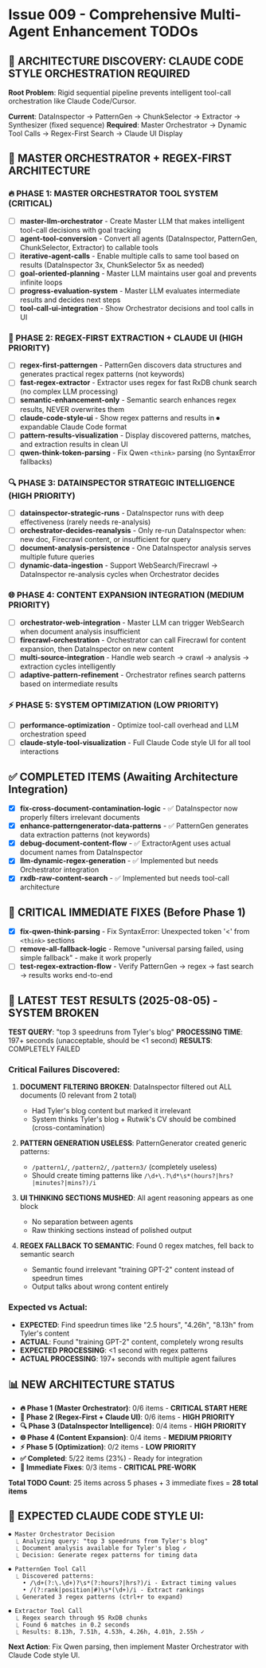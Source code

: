 # Issue 009 - Comprehensive Multi-Agent Enhancement TODOs

## 🚨 ARCHITECTURE DISCOVERY: CLAUDE CODE STYLE ORCHESTRATION REQUIRED

**Root Problem**: Rigid sequential pipeline prevents intelligent tool-call orchestration like Claude Code/Cursor.

**Current**: DataInspector → PatternGen → ChunkSelector → Extractor → Synthesizer (fixed sequence)
**Required**: Master Orchestrator → Dynamic Tool Calls → Regex-First Search → Claude UI Display

## 🎯 MASTER ORCHESTRATOR + REGEX-FIRST ARCHITECTURE

### **🔥 PHASE 1: MASTER ORCHESTRATOR TOOL SYSTEM (CRITICAL)**
- [ ] **master-llm-orchestrator** - Create Master LLM that makes intelligent tool-call decisions with goal tracking
- [ ] **agent-tool-conversion** - Convert all agents (DataInspector, PatternGen, ChunkSelector, Extractor) to callable tools
- [ ] **iterative-agent-calls** - Enable multiple calls to same tool based on results (DataInspector 3x, ChunkSelector 5x as needed)
- [ ] **goal-oriented-planning** - Master LLM maintains user goal and prevents infinite loops
- [ ] **progress-evaluation-system** - Master LLM evaluates intermediate results and decides next steps
- [ ] **tool-call-ui-integration** - Show Orchestrator decisions and tool calls in UI

### **🚀 PHASE 2: REGEX-FIRST EXTRACTION + CLAUDE UI (HIGH PRIORITY)**
- [ ] **regex-first-patterngen** - PatternGen discovers data structures and generates practical regex patterns (not keywords)
- [ ] **fast-regex-extractor** - Extractor uses regex for fast RxDB chunk search (no complex LLM processing)
- [ ] **semantic-enhancement-only** - Semantic search enhances regex results, NEVER overwrites them
- [ ] **claude-code-style-ui** - Show regex patterns and results in ⏺ expandable Claude Code format
- [ ] **pattern-results-visualization** - Display discovered patterns, matches, and extraction results in clean UI
- [ ] **qwen-think-token-parsing** - Fix Qwen `<think>` parsing (no SyntaxError fallbacks)

### **🔍 PHASE 3: DATAINSPECTOR STRATEGIC INTELLIGENCE (HIGH PRIORITY)**
- [ ] **datainspector-strategic-runs** - DataInspector runs with deep effectiveness (rarely needs re-analysis)
- [ ] **orchestrator-decides-reanalysis** - Only re-run DataInspector when: new doc, Firecrawl content, or insufficient for query
- [ ] **document-analysis-persistence** - One DataInspector analysis serves multiple future queries
- [ ] **dynamic-data-ingestion** - Support WebSearch/Firecrawl → DataInspector re-analysis cycles when Orchestrator decides

### **🌐 PHASE 4: CONTENT EXPANSION INTEGRATION (MEDIUM PRIORITY)**
- [ ] **orchestrator-web-integration** - Master LLM can trigger WebSearch when document analysis insufficient
- [ ] **firecrawl-orchestration** - Orchestrator can call Firecrawl for content expansion, then DataInspector on new content
- [ ] **multi-source-integration** - Handle web search → crawl → analysis → extraction cycles intelligently
- [ ] **adaptive-pattern-refinement** - Orchestrator refines search patterns based on intermediate results

### **⚡ PHASE 5: SYSTEM OPTIMIZATION (LOW PRIORITY)**
- [ ] **performance-optimization** - Optimize tool-call overhead and LLM orchestration speed
- [ ] **claude-style-tool-visualization** - Full Claude Code style UI for all tool interactions

## ✅ COMPLETED ITEMS (Awaiting Architecture Integration)
- [x] **fix-cross-document-contamination-logic** - ✅ DataInspector now properly filters irrelevant documents
- [x] **enhance-patterngenerator-data-patterns** - ✅ PatternGen generates data extraction patterns (not keywords)
- [x] **debug-document-content-flow** - ✅ ExtractorAgent uses actual document names from DataInspector
- [x] **llm-dynamic-regex-generation** - ✅ Implemented but needs Orchestrator integration
- [x] **rxdb-raw-content-search** - ✅ Implemented but needs tool-call architecture

## 🔄 CRITICAL IMMEDIATE FIXES (Before Phase 1)
- [x] **fix-qwen-think-parsing** - Fix SyntaxError: Unexpected token '<' from `<think>` sections
- [ ] **remove-all-fallback-logic** - Remove "universal parsing failed, using simple fallback" - make it work properly
- [ ] **test-regex-extraction-flow** - Verify PatternGen → regex → fast search → results works end-to-end

## 🚨 LATEST TEST RESULTS (2025-08-05) - SYSTEM BROKEN
**TEST QUERY**: "top 3 speedruns from Tyler's blog"
**PROCESSING TIME**: 197+ seconds (unacceptable, should be <1 second)
**RESULTS**: COMPLETELY FAILED

### Critical Failures Discovered:
1. **DOCUMENT FILTERING BROKEN**: DataInspector filtered out ALL documents (0 relevant from 2 total)
   - Had Tyler's blog content but marked it irrelevant
   - System thinks Tyler's blog + Rutwik's CV should be combined (cross-contamination)
   
2. **PATTERN GENERATION USELESS**: PatternGenerator created generic patterns:
   - `/pattern1/`, `/pattern2/`, `/pattern3/` (completely useless)
   - Should create timing patterns like `/\d+\.?\d*\s*(hours?|hrs?|minutes?|mins?)/i`
   
3. **UI THINKING SECTIONS MUSHED**: All agent reasoning appears as one block
   - No separation between agents
   - Raw thinking sections instead of polished output
   
4. **REGEX FALLBACK TO SEMANTIC**: Found 0 regex matches, fell back to semantic search
   - Semantic found irrelevant "training GPT-2" content instead of speedrun times
   - Output talks about wrong content entirely

### Expected vs Actual:
- **EXPECTED**: Find speedrun times like "2.5 hours", "4.26h", "8.13h" from Tyler's content
- **ACTUAL**: Found "training GPT-2" content, completely wrong results
- **EXPECTED PROCESSING**: <1 second with regex patterns
- **ACTUAL PROCESSING**: 197+ seconds with multiple agent failures

## 📊 NEW ARCHITECTURE STATUS
- **🔥 Phase 1 (Master Orchestrator)**: 0/6 items - **CRITICAL START HERE**
- **🚀 Phase 2 (Regex-First + Claude UI)**: 0/6 items - **HIGH PRIORITY** 
- **🔍 Phase 3 (DataInspector Intelligence)**: 0/4 items - **HIGH PRIORITY**
- **🌐 Phase 4 (Content Expansion)**: 0/4 items - **MEDIUM PRIORITY**
- **⚡ Phase 5 (Optimization)**: 0/2 items - **LOW PRIORITY**
- **✅ Completed**: 5/22 items (23%) - Ready for integration
- **🔄 Immediate Fixes**: 0/3 items - **CRITICAL PRE-WORK**

**Total TODO Count**: 25 items across 5 phases + 3 immediate fixes = **28 total items**

## 🎯 EXPECTED CLAUDE CODE STYLE UI:
```
⏺ Master Orchestrator Decision
  ⎿ Analyzing query: "top 3 speedruns from Tyler's blog"
  ⎿ Document analysis available for Tyler's blog ✓
  ⎿ Decision: Generate regex patterns for timing data

⏺ PatternGen Tool Call  
  ⎿ Discovered patterns:
    • /\d+(?:\.\d+)?\s*(?:hours?|hrs?)/i - Extract timing values
    • /(?:rank|position|#)\s*(\d+)/i - Extract rankings  
  ⎿ Generated 3 regex patterns (ctrl+r to expand)

⏺ Extractor Tool Call
  ⎿ Regex search through 95 RxDB chunks
  ⎿ Found 6 matches in 0.2 seconds
  ⎿ Results: 8.13h, 7.51h, 4.53h, 4.26h, 4.01h, 2.55h ✓
```

**Next Action**: Fix Qwen parsing, then implement Master Orchestrator with Claude Code style UI.